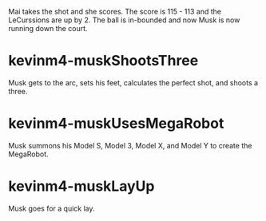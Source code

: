 Mai takes the shot and she scores. The score is 115 - 113 and the LeCurssions are up by 2. The ball is in-bounded and now Musk is now running down the court.

# kevinm4-muskShootsThree
Musk gets to the arc, sets his feet, calculates the perfect shot, and shoots a three.
# kevinm4-muskUsesMegaRobot
Musk summons his Model S, Model 3, Model X, and Model Y to create the MegaRobot.
# kevinm4-muskLayUp
Musk goes for a quick lay.
